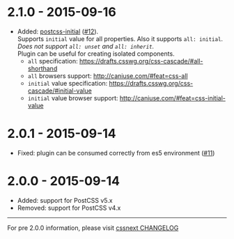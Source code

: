 # 2.1.0 - 2015-09-16

- Added: [postcss-initial](https://github.com/maximkoretskiy/postcss-initial)
([#12](https://github.com/cssnext/postcss-cssnext/issues/12)).  
Supports `initial` value for  all properties. Also it supports `all: initial`.
_Does not support `all: unset` and `all: inherit`._  
Plugin can be useful for creating isolated components.  
  - `all` specification: https://drafts.csswg.org/css-cascade/#all-shorthand
  - `all` browsers support: http://caniuse.com/#feat=css-all
  - `initial` value specification: https://drafts.csswg.org/css-cascade/#initial-value
  - `initial` value browser support: http://caniuse.com/#feat=css-initial-value

# 2.0.1 - 2015-09-14

- Fixed: plugin can be consumed correctly from es5 environment
([#11](https://github.com/cssnext/postcss-cssnext/issues/11))

# 2.0.0 - 2015-09-14

- Added: support for PostCSS v5.x
- Removed: support for PostCSS v4.x

---

For pre 2.0.0 information, please visit [cssnext CHANGELOG](https://github.com/cssnext/cssnext/blob/master/CHANGELOG.md)
